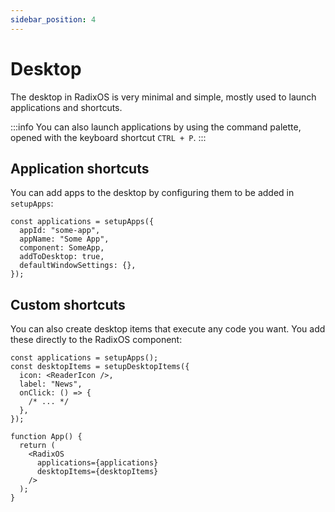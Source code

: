 ```yaml
---
sidebar_position: 4
---
```


# Desktop

The desktop in RadixOS is very minimal and simple, mostly used to launch applications and shortcuts.

:::info
You can also launch applications by using the command palette, opened with the keyboard shortcut `CTRL + P`.
:::

## Application shortcuts

You can add apps to the desktop by configuring them to be added in `setupApps`:

```tsx
const applications = setupApps({
  appId: "some-app",
  appName: "Some App",
  component: SomeApp,
  addToDesktop: true,
  defaultWindowSettings: {},
});
```

## Custom shortcuts

You can also create desktop items that execute any code you want. You add these directly to the RadixOS component:

```tsx
const applications = setupApps();
const desktopItems = setupDesktopItems({
  icon: <ReaderIcon />,
  label: "News",
  onClick: () => {
    /* ... */
  },
});

function App() {
  return (
    <RadixOS
      applications={applications}
      desktopItems={desktopItems}
    />
  );
}
```
